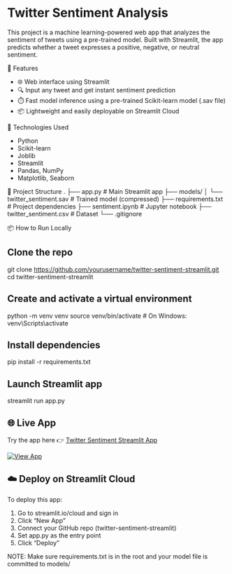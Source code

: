 # Twitter Sentiment Analysis

This project is a machine learning-powered web app that analyzes the sentiment of tweets using a pre-trained model. Built with Streamlit, the app predicts whether a tweet expresses a positive, negative, or neutral sentiment.

🚀 Features
- 🌐 Web interface using Streamlit
- 🔍 Input any tweet and get instant sentiment prediction
- ⏱️ Fast model inference using a pre-trained Scikit-learn model (.sav file)
- 📦 Lightweight and easily deployable on Streamlit Cloud

🧰 Technologies Used
- Python
- Scikit-learn
- Joblib
- Streamlit
- Pandas, NumPy
- Matplotlib, Seaborn

📁 Project Structure
.
├── app.py                     # Main Streamlit app
├── models/
│   └── twitter_sentiment.sav  # Trained model (compressed)
├── requirements.txt           # Project dependencies
├── sentiment.ipynb            # Jupyter notebook
├── twitter_sentiment.csv      # Dataset
└── .gitignore

📦 How to Run Locally
## Clone the repo
git clone https://github.com/yourusername/twitter-sentiment-streamlit.git
cd twitter-sentiment-streamlit

## Create and activate a virtual environment
python -m venv venv
source venv/bin/activate    # On Windows: venv\Scripts\activate

## Install dependencies
pip install -r requirements.txt

## Launch Streamlit app
streamlit run app.py

## 🌐 Live App

Try the app here 👉 [Twitter Sentiment Streamlit App](https://zooviee-twitter-sentiment-streamlit-app-wf8th0.streamlit.app/)

[![View App](https://img.shields.io/badge/Live%20App-Streamlit-green?logo=streamlit)](https://zooviee-twitter-sentiment-streamlit-app-wf8th0.streamlit.app/)


## ☁️ Deploy on Streamlit Cloud

To deploy this app:

1. Go to streamlit.io/cloud and sign in
2. Click “New App”
3. Connect your GitHub repo (twitter-sentiment-streamlit)
4. Set app.py as the entry point
5. Click “Deploy”

NOTE: Make sure requirements.txt is in the root and your model file is committed to models/
